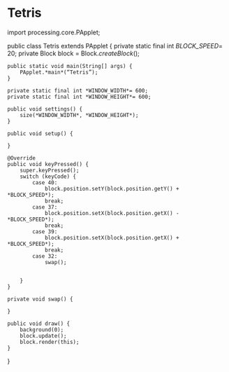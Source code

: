# Tetris
import processing.core.PApplet;

public class Tetris extends PApplet {
    private static final int *BLOCK_SPEED*= 20;
    private Block block = Block.*createBlock*();

    public static void main(String[] args) {
        PApplet.*main*(“Tetris”);
    }

    private static final int *WINDOW_WIDTH*= 600;
    private static final int *WINDOW_HEIGHT*= 600;

    public void settings() {
        size(*WINDOW_WIDTH*, *WINDOW_HEIGHT*);
    }

    public void setup() {

    }

    @Override
    public void keyPressed() {
        super.keyPressed();
        switch (keyCode) {
            case 40:
                block.position.setY(block.position.getY() + *BLOCK_SPEED*);
                break;
            case 37:
                block.position.setX(block.position.getX() - *BLOCK_SPEED*);
                break;
            case 39:
                block.position.setX(block.position.getX() + *BLOCK_SPEED*);
                break;
            case 32:
                swap();


        }
    }

    private void swap() {

    }

    public void draw() {
        background(0);
        block.update();
        block.render(this);
    }
}

